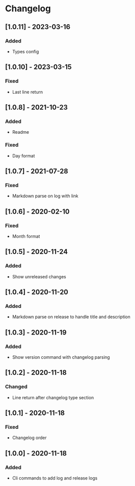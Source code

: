 # Changelog

## [1.0.11] - 2023-03-16
### Added
- Types config

## [1.0.10] - 2023-03-15
### Fixed
- Last line return

## [1.0.8] - 2021-10-23
### Added
- Readme

### Fixed
- Day format

## [1.0.7] - 2021-07-28
### Fixed
- Markdown parse on log with link

## [1.0.6] - 2020-02-10
### Fixed
- Month format

## [1.0.5] - 2020-11-24
### Added
- Show unreleased changes

## [1.0.4] - 2020-11-20
### Added
- Markdown parse on release to handle title and description

## [1.0.3] - 2020-11-19
### Added
- Show version command with changelog parsing

## [1.0.2] - 2020-11-18
### Changed
- Line return after changelog type section

## [1.0.1] - 2020-11-18
### Fixed
- Changelog order

## [1.0.0] - 2020-11-18
### Added
- Cli commands to add log and release logs

